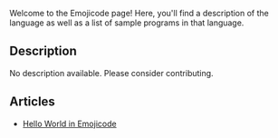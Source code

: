 Welcome to the Emojicode page! Here, you'll find a description of the language as well as a list of sample programs in that language.

## Description

No description available. Please consider contributing.

## Articles

- [Hello World in Emojicode](https://sampleprograms.io/projects/hello-world/emojicode)